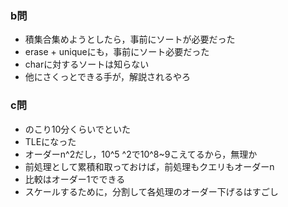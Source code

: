### b問
- 積集合集めようとしたら，事前にソートが必要だった
- erase + uniqueにも，事前にソート必要だった
- charに対するソートは知らない
- 他にさくっとできる手が，解説されるやろ

### c問
- のこり10分くらいでといた
- TLEになった
- オーダーn^2だし，10^5 ^2で10^8~9こえてるから，無理か
- 前処理として累積和取っておけば，前処理もクエリもオーダーn
- 比較はオーダー1でできる
- スケールするために，分割して各処理のオーダー下げるはすごし
